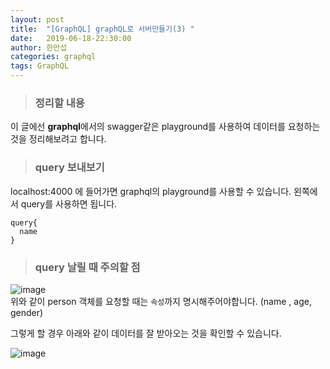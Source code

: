 ```yaml
---
layout: post
title:  "[GraphQL] graphQL로 서버만들기(3) "
date:   2019-06-18-22:30:00
author: 한만섭
categories: graphql
tags: GraphQL
---
```



> ### 정리할 내용 
  이 글에선 **graphql**에서의 swagger같은 playground를 사용하여 데이터를 요청하는 것을 정리해보려고 합니다.  
  
  
> ### query 보내보기 

  localhost:4000 에 들어가면 graphql의 playground를 사용할 수 있습니다. 왼쪽에서 query를 사용하면 됩니다.  
  
  ```
  query{
    name
  }
  ```
  
> ### query 날릴 때 주의할 점 
![image](https://user-images.githubusercontent.com/46010705/59688345-72899380-9218-11e9-8c78-329f03e19419.png)  
위와 같이 person 객체를 요청할 때는 `속성`까지 명시해주어야합니다. (name , age, gender)  

그렇게 할 경우 아래와 같이 데이터를 잘 받아오는 것을 확인할 수 있습니다. 

![image](https://user-images.githubusercontent.com/46010705/59688799-63efac00-9219-11e9-8fb4-4da4bfd98e0b.png)
